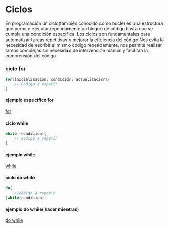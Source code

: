 # Ciclos

En programación un ciclo(también conocido como bucle) es una estructura que permite ejecutar
repetidamente un bloque de código hasta que se cumpla una condición específica. Los ciclos son
fundamentales para automatizar tareas repetitivas y mejorar la eficiencia del código Nos evita 
la necesidad de escribir el mismo código repetidamente, nos permite realizar tareas complejas
sin necesidad de intervención manual y facilitan la comprensión del código.

### ciclo for

```java
for(inicializacion; condición; actualización){
    // Código a repetir
}

```
#### ejemplo específico for

[for](cicloFor.java)

#### ciclo while 

```java 
while (condicion){
    // código a repetir
}
```
#### ejemplo while
[while](cicloWhile.java)

#### ciclo do while

```java
do{
    //código a repetir
}while(condicion);
```
#### ejemplo do while( hacer mientras)

[do while](cicloDoWhile.java)

